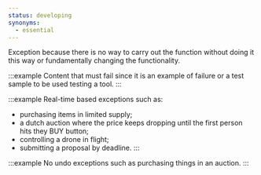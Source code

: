 ```yaml
---
status: developing
synonyms:
  - essential
---
```


Exception because there is no way to carry out the function without doing it this way or fundamentally changing the functionality. 

:::example
Content that must fail since it is an example of failure or a test sample to be used testing a tool.
:::

:::example
Real-time based exceptions such as:

* purchasing items in limited supply;
* a dutch auction where the price keeps dropping until the first person hits they BUY button;
* controlling a drone in flight;
* submitting a proposal by deadline.
:::

:::example
No undo exceptions such as purchasing things in an auction.
:::